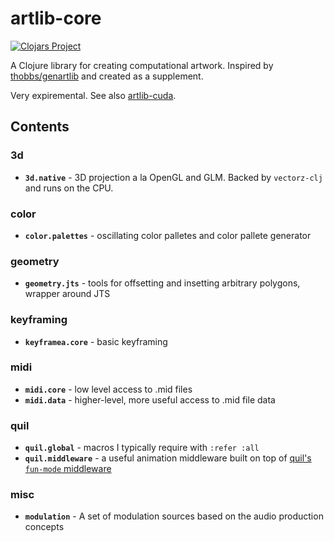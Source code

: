 # artlib-core
[![Clojars Project](https://img.shields.io/clojars/v/com.dedovic/artlib-core.svg)](https://clojars.org/com.dedovic/artlib-core)

A Clojure library for creating computational artwork. Inspired by [thobbs/genartlib](https://github.com/thobbs/genartlib) and created as a supplement.

Very expiremental. See also [artlib-cuda](https://github.com/sdedovic/artlib-cuda).

## Contents 
### 3d
- **`3d.native`** - 3D projection a la OpenGL and GLM. Backed by `vectorz-clj` and runs on the CPU.

### color
- **`color.palettes`** - oscillating color palletes and color pallete generator

### geometry
- **`geometry.jts`** - tools for offsetting and insetting arbitrary polygons, wrapper around JTS

### keyframing
- **`keyframea.core`** - basic keyframing

### midi
- **`midi.core`** - low level access to .mid files
- **`midi.data`** - higher-level, more useful access to .mid file data

### quil
- **`quil.global`** - macros I typically require with `:refer :all`
- **`quil.middleware`** - a useful animation middleware built on top of [quil's `fun-mode` middleware](https://github.com/quil/quil/wiki/Functional-mode-%28fun-mode%29)

### misc
- **`modulation`** - A set of modulation sources based on the audio production concepts
